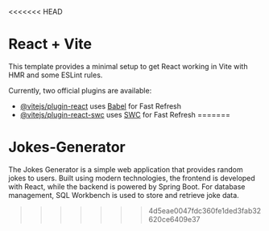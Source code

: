 <<<<<<< HEAD
# React + Vite

This template provides a minimal setup to get React working in Vite with HMR and some ESLint rules.

Currently, two official plugins are available:

- [@vitejs/plugin-react](https://github.com/vitejs/vite-plugin-react/blob/main/packages/plugin-react/README.md) uses [Babel](https://babeljs.io/) for Fast Refresh
- [@vitejs/plugin-react-swc](https://github.com/vitejs/vite-plugin-react-swc) uses [SWC](https://swc.rs/) for Fast Refresh
=======
# Jokes-Generator
The Jokes Generator is a simple web application that provides random jokes to users. Built using modern technologies, the frontend is developed with React, while the backend is powered by Spring Boot. For database management, SQL Workbench is used to store and retrieve joke data. 
>>>>>>> 4d5eae0047fdc360fe1ded3fab32620ce6409e37
